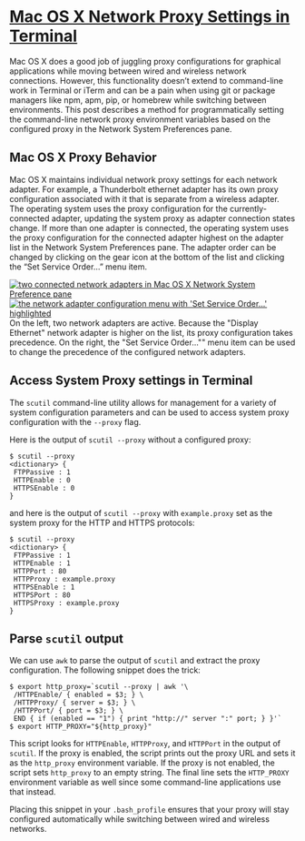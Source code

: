 # [Mac OS X Network Proxy Settings in Terminal](https://dmorgan.info/posts/mac-network-proxy-terminal/)

Mac OS X does a good job of juggling proxy configurations for graphical applications while moving between wired and wireless network connections. However, this functionality doesn’t extend to command-line work in Terminal or iTerm and can be a pain when using git or package managers like npm, apm, pip, or homebrew while switching between environments. This post describes a method for programmatically setting the command-line network proxy environment variables based on the configured proxy in the Network System Preferences pane.

## Mac OS X Proxy Behavior

Mac OS X maintains individual network proxy settings for each network adapter. For example, a Thunderbolt ethernet adapter has its own proxy configuration associated with it that is separate from a wireless adapter. The operating system uses the proxy configuration for the currently-connected adapter, updating the system proxy as adapter connection states change. If more than one adapter is connected, the operating system uses the proxy configuration for the connected adapter highest on the adapter list in the Network System Preferences pane. The adapter order can be changed by clicking on the gear icon at the bottom of the list and clicking the “Set Service Order…” menu item.

[![two connected network adapters in Mac OS X Network System Preference pane](https://dmorgan.info/images/connected-network-adapters.png)](https://dmorgan.info/images/connected-network-adapters.png)[![the network adapter configuration menu with 'Set Service Order...' highlighted](https://dmorgan.info/images/set-service-order.png)](https://dmorgan.info/images/set-service-order.png)On the left, two network adapters are active. Because the "Display Ethernet" network adapter is higher on the list, its proxy configuration takes precedence. On the right, the "Set Service Order..."" menu item can be used to change the precedence of the configured network adapters.

## Access System Proxy settings in Terminal

The `scutil` command-line utility allows for management for a variety of system configuration parameters and can be used to access system proxy configuration with the `--proxy` flag.

Here is the output of `scutil --proxy` without a configured proxy:


    $ scutil --proxy
    <dictionary> {
     FTPPassive : 1
     HTTPEnable : 0
     HTTPSEnable : 0
    }

and here is the output of `scutil --proxy` with `example.proxy` set as the system proxy for the HTTP and HTTPS protocols:


    $ scutil --proxy
    <dictionary> {
     FTPPassive : 1
     HTTPEnable : 1
     HTTPPort : 80
     HTTPProxy : example.proxy
     HTTPSEnable : 1
     HTTPSPort : 80
     HTTPSProxy : example.proxy
    }

## Parse `scutil` output

We can use `awk` to parse the output of `scutil` and extract the proxy configuration. The following snippet does the trick:


    $ export http_proxy=`scutil --proxy | awk '\
     /HTTPEnable/ { enabled = $3; } \
     /HTTPProxy/ { server = $3; } \
     /HTTPPort/ { port = $3; } \
     END { if (enabled == "1") { print "http://" server ":" port; } }'`
    $ export HTTP_PROXY="${http_proxy}"

This script looks for `HTTPEnable`, `HTTPProxy`, and `HTTPPort` in the output of `scutil`. If the proxy is enabled, the script prints out the proxy URL and sets it as the `http_proxy` environment variable. If the proxy is not enabled, the script sets `http_proxy` to an empty string. The final line sets the `HTTP_PROXY` environment variable as well since some command-line applications use that instead.

Placing this snippet in your `.bash_profile` ensures that your proxy will stay configured automatically while switching between wired and wireless networks.

